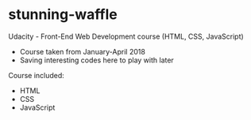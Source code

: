 # stunning-waffle
Udacity - Front-End Web Development course (HTML, CSS, JavaScript)

- Course taken from January-April 2018
- Saving interesting codes here to play with later

Course included:
- HTML
- CSS
- JavaScript
